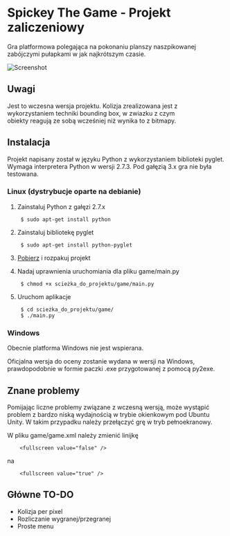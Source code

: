 # Spickey The Game - Projekt zaliczeniowy

Gra platformowa polegająca na pokonaniu planszy naszpikowanej zabójczymi pułapkami w jak najkrótszym czasie. 

![Screenshot](http://eros.vlo.gda.pl/~spiroz/projekt/screen.png)


## Uwagi

Jest to wczesna wersja projektu. Kolizja zrealizowana jest z wykorzystaniem techniki bounding box, w zwiazku z czym  
obiekty reagują ze sobą wcześniej niż wynika to z bitmapy.


## Instalacja

Projekt napisany został w języku Python z wykorzystaniem biblioteki pyglet. 
Wymaga interpretera Python w wersji 2.7.3. Pod gałęzią 3.x gra nie była testowana.

### Linux (dystrybucje oparte na debianie)

1. Zainstaluj Python z gałęzi 2.7.x 
    
    	$ sudo apt-get install python
    
2. Zainstaluj bibliotekę pyglet
    
    	$ sudo apt-get install python-pyglet
    
3. [Pobierz] i rozpakuj projekt
4. Nadaj uprawnienia uruchomiania dla pliku game/main.py
    
    	$ chmod +x scieżka_do_projektu/game/main.py

5. Uruchom aplikacje
		
		$ cd scieżka_do_projektu/game/
		$ ./main.py
    
[Pobierz]: https://github.com/jmietki/Projekt/archive/master.zip

### Windows 

Obecnie platforma Windows nie jest wspierana.

Oficjalna wersja do oceny zostanie wydana w wersji na Windows, prawdopodobnie w formie paczki .exe
przygotowanej z pomocą py2exe.

## Znane problemy

Pomijając liczne problemy związane z wczesną wersją, może wystąpić problem z bardzo niską wydajnością w trybie okienkowym pod Ubuntu Unity.
W takim przypadku należy przełączyć grę w tryb pełnoekranowy. 

W pliku game/game.xml należy zmienić linijkę
	
		<fullscreen value="false" />

na 

		<fullscreen value="true" />


## Główne TO-DO

- Kolizja per pixel
- Rozliczanie wygranej/przegranej
- Proste menu
